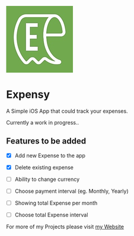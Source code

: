 ![ImageLogo](https://github.com/ibonddedicate/Expensy/blob/master/Expensy/Assets.xcassets/AppIcon.appiconset/180.png?raw=true)
# Expensy
A Simple iOS App that could track your expenses.

Currently a work in progress..
## Features to be added
- [x] Add new Expense to the app
- [x] Delete existing expense
- [ ] Ability to change currency
- [ ] Choose payment interval (eg. Monthly, Yearly)
- [ ] Showing total Expense per month
- [ ] Choose total Expense interval



For more of my Projects please visit [my Website](www.surote.com)
